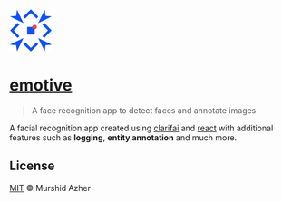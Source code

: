 <img src="https://raw.githubusercontent.com/murshidazher/emotive/master/client/src/img/logo_main.svg" width="75px">

# [emotive](https://github.com/murshidazher/emotive)

> A face recognition app to detect faces and annotate images

A facial recognition app created using [clarifai](https://docs.clarifai.com/) and [react](https://reactjs.org/docs/getting-started.html) with additional features such as **logging**, **entity annotation** and much more.

## License

[MIT](https://github.com/murshidazher/emotive/blob/master/LICENSE) © Murshid Azher

